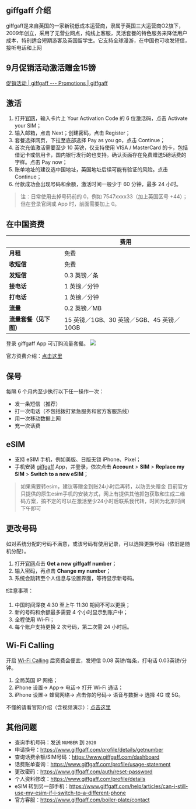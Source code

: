 ## giffgaff 介绍

giffgaff是来自英国的一家新锐低成本运营商，隶属于英国三大运营商O2旗下，2009年创立，采用了无营业网点，纯线上客服，灵活套餐的特色服务来降低用户成本，特别适合短期游客及英国留学生。它支持全球漫游，在中国也可收发短信，接听电话和上网

## 9月促销活动激活赠金15镑

[促销活动 | giffgaff --- Promotions | giffgaff](https://www.giffgaff.com/terms/promotions#mgm_promo_september_25)

## 激活

1. 打开[官网](https://www.giffgaff.com/activate)，输入卡片上 Your Activation Code 的 6 位激活码，点击 Activate your SIM；
2. 输入邮箱，点击 Next；创建密码，点击 Register；
3. 套餐选择网页，下拉至底部选择 Pay as you go，点击 Continue；
4. 首次充值激活需要至少 10 英镑，仅支持使用 VISA / MasterCard 的卡，包括借记卡或信用卡，国内银行发行的也支持。确认页面存在免费赠送5磅话费的字样。点击 Pay now；
5. 账单地址的建议选中国地址，英国地址后续可能有验证的风险。点击 Continue；
6. 付款成功会出现号码和余额，激活时间一般少于 60 分钟，最多 24 小时。

> 注：日常使用去掉号码前的 0，例如 7547xxxx33（加上英国区号 +44）；但在登录官网或 App 时，前面需要加上 0。

## 在中国资费


|                        | 费用                                      |
| ---------------------- | ----------------------------------------- |
| **月租**               | 免费                                      |
| **收短信**             | 免费                                      |
| **发短信**             | 0.3 英镑／条                              |
| **接电话**             | 1 英镑／分钟                              |
| **打电话**             | 1 英镑／分钟                              |
| **流量**               | 0.2 英镑／MB                              |
| **流量套餐（见下图）** | 15 英镑／1GB、30 英镑／5GB、45 英镑／10GB |

登录 giffgaff App 可订购流量套餐。
![](https://i.imgur.com/cvQXm1p.jpeg)

官方资费介绍：[点击这里](https://www.giffgaff.com/roaming-charges)

## 保号

每隔 6 个月内至少执行以下任一操作一次：

- 发一条短信（推荐）
- 打一次电话（不包括拨打紧急服务和官方客服热线）
- 用一次移动数据上网
- 充一次话费

## eSIM

- 支持 eSIM 手机，例如美版、日版无锁 iPhone、Pixel；
- 手机安装 [giffgaff](https://apps.apple.com/cn/app/giffgaff/id571246020) App，并登录，依次点击 **Account** > **SIM** > **Replace my SIM** > **Switch to a new eSIM**；

> 如果需要转esim，建议等赠金到账24小时后再转，以防丢失赠金
> 目前官方只提供的原生esim手机的安装方式，网上有提供其他抓包获取和生成二维码方案，搞不定的可以在激活至少24小时后联系我代转，时间为北京时间下午即可

## 更改号码

如对系统分配的号码不满意，或该号码有使用记录，可以选择更换号码（依旧是随机分配）。

1. 打开[官网](https://www.giffgaff.com/profile/details/getnumber)点击 **Get a new giffgaff number**；
2. 输入密码，再点击 **Change my number**；
3. 系统会跳转至个人信息与设置界面，等待显示新号码。

❗注意事项：

1. 中国时间深夜 4:30 至上午 11:30 期间不可以更换；
2. 新的号码和余额最多需要 4 个小时显示到账户中；
3. 全程使用 Wi-Fi；
4. 每个账户支持更换 2 次号码，第二次需 24 小时后。

## Wi-Fi Calling

开启 [Wi-Fi Calling](https://www.giffgaff.com/international) 后资费会便宜，发短信 0.08 英镑/每条，打电话 0.03英镑/分钟。

1. 全局英国 IP 网络；
2. iPhone 设置→ App→  电话→  打开 Wi-Fi 通话；
3. iPhone 设置→ 蜂窝网络→ 点击你的号码→ 语音与数据→ 选择 4G 或 5G。

不懂的请看官网介绍（含视频演示）：[点击这里](https://help.giffgaff.com/en/articles/258841-wifi-calling-and-volte)

## 其他问题

- 查询手机号码：发送 `NUMBER` 到 `2020`
- 申请换号：https://www.giffgaff.com/profile/details/getnumber
- 查询话费余额/SIM号码：https://www.giffgaff.com/dashboard
- 话费账单查询：https://www.giffgaff.com/profile/usage-statement
- 更改密码：https://www.giffgaff.com/auth/reset-password
- 个人资料修改：https://www.giffgaff.com/profile/details
- eSIM 转到另一部手机：https://www.giffgaff.com/help/articles/can-i-still-use-my-esim-if-i-switch-to-a-different-phone
- 官方客服：https://www.giffgaff.com/boiler-plate/contact
